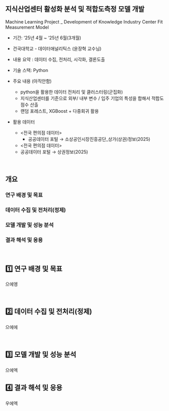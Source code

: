 ## 지식산업센터 활성화 분석 및 적합도측정 모델 개발
Machine Learning Project _ Development of Knowledge Industry Center Fit Measurement Model

- 기간: ‘25년 4월 ~ ‘25년 6월(3개월)

- 건국대학교 - 데이터애널리틱스 (윤장혁 교수님)

- 내용 요약 : 데이터 수집, 전처리, 시각화, 결론도출

- 기술 스택: Python


- 주요 내용 (아직안함)
  - python을 활용한 데이터 전처리 및 클러스터링(군집화)
  - 지식산업센터를 기준으로 외부/ 내부 변수 / 입주 기업의 특성을 합해서 적합도 점수 산출
  - 랜덤 포레스트, XGBoost + 다중회귀 활용


- 활용 데이터
  - <전국 편의점 데이터>
    - 공공데이터 포털 → 소상공인시장진흥공단_상가(상권)정보(2025)
   - <전국 편의점 데이터>
    - 공공데이터 포털 → 상권정보(2025)


<br>

## 개요

### 연구 배경 및 목표

### 데이터 수집 및 전처리(정제)

### 모델 개발 및 성능 분석

### 결과 해석 및 응용


<br>

## 1️⃣ 연구 배경 및 목표

으에엥


<br>

## 2️⃣ 데이터 수집 및 전처리(정제)

으에에


<br>

## 3️⃣ 모델 개발 및 성능 분석

으에엑


## 4️⃣ 결과 해석 및 응용

우에엑

